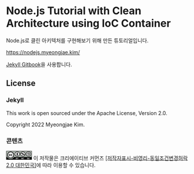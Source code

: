 # Node.js Tutorial with Clean Architecture using IoC Container

Node.js로 클린 아키텍처를 구현해보기 위해 만든 튜토리얼입니다.

https://nodejs.myeongjae.kim/

[Jekyll Gitbook](https://github.com/sighingnow/jekyll-gitbook)을 사용합니다.

## License

### Jekyll

This work is open sourced under the Apache License, Version 2.0.

Copyright 2022 Myeongjae Kim.

### 콘텐츠

<img width="70" alt="BY-NC-SA, Creative Commons License" src="/res/by-nc-sa.svg"> 이 저작물은 크리에이티브 커먼즈 <a href="https://creativecommons.org/licenses/by-nc-sa/2.0/kr/" target="_blank">[저작자표시-비영리-동일조건변경허락 2.0 대한민국]</a>에 따라 이용할 수 있습니다.
